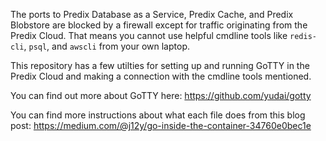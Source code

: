 
The ports to Predix Database as a Service, Predix Cache, and Predix Blobstore
are blocked by a firewall except for traffic originating from the Predix Cloud.
That means you cannot use helpful cmdline tools like `redis-cli`, `psql`, and
`awscli` from your own laptop.

This repository has a few utilties for setting up and running GoTTY in the
Predix Cloud and making a connection with the cmdline tools mentioned.

You can find out more about GoTTY here:
https://github.com/yudai/gotty

You can find more instructions about what each file does from this blog post:
https://medium.com/@j12y/go-inside-the-container-34760e0bec1e
